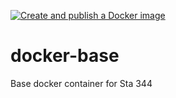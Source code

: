 [![Create and publish a Docker image](https://github.com/sta344-fa22/docker_base/actions/workflows/docker-publish.yml/badge.svg)](https://github.com/sta344-fa22/docker_base/actions/workflows/docker-publish.yml)

# docker-base

Base docker container for Sta 344
